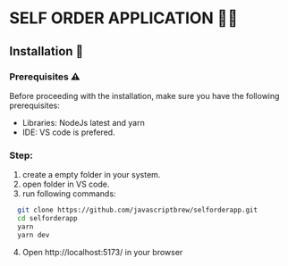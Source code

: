 
# SELF ORDER APPLICATION 🍟🍕

## Installation 🔽

### Prerequisites ⚠

Before proceeding with the installation, make sure you have the following prerequisites:

- Libraries: NodeJs latest and yarn
- IDE: VS code is prefered.

### Step: 

1. create a empty folder in your system.
2. open folder in VS code.
3. run following commands:

```bash
  git clone https://github.com/javascriptbrew/selforderapp.git
  cd selforderapp
  yarn
  yarn dev
```
4. Open http://localhost:5173/ in your browser
